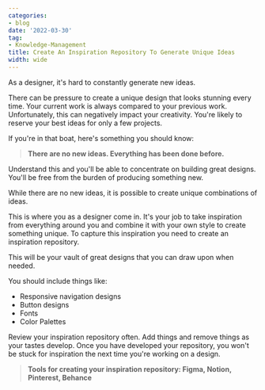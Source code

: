 ```yaml
---
categories:
- blog
date: '2022-03-30'
tag:
- Knowledge-Management
title: Create An Inspiration Repository To Generate Unique Ideas
width: wide
---
```


As a designer, it's hard to constantly generate new ideas.

There can be pressure to create a unique design that looks stunning every time. Your current work is always compared to your previous work. Unfortunately, this can negatively impact your creativity. You're likely to reserve your best ideas for only a few projects.

If you're in that boat, here's something you should know:

> **There are no new ideas. Everything has been done before.**

Understand this and you'll be able to concentrate on building great designs. You'll be free from the burden of producing something new.

While there are no new ideas, it is possible to create unique combinations of ideas.

This is where you as a designer come in. It's your job to take inspiration from everything around you and combine it with your own style to create something unique. To capture this inspiration you need to create an inspiration repository.

This will be your vault of great designs that you can draw upon when needed.

You should include things like:

- Responsive navigation designs
- Button designs
- Fonts
- Color Palettes

Review your inspiration repository often. Add things and remove things as your tastes develop. Once you have developed your repository, you won't be stuck for inspiration the next time you're working on a design.

> **Tools for creating your inspiration repository: Figma, Notion, Pinterest, Behance**